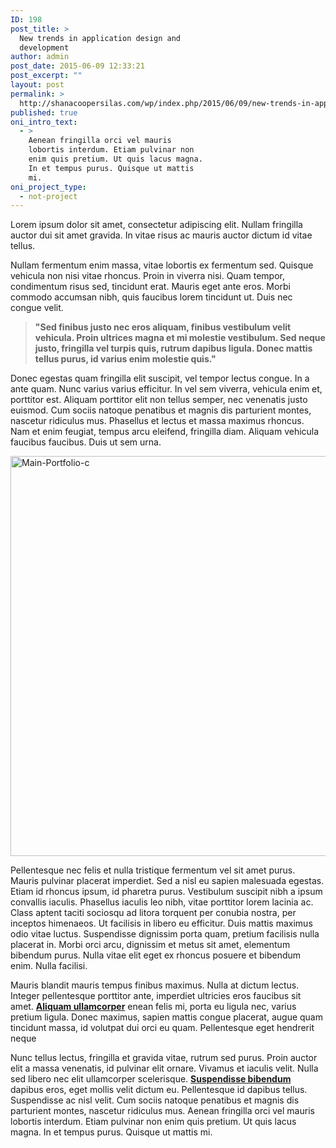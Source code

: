 ```yaml
---
ID: 198
post_title: >
  New trends in application design and
  development
author: admin
post_date: 2015-06-09 12:33:21
post_excerpt: ""
layout: post
permalink: >
  http://shanacoopersilas.com/wp/index.php/2015/06/09/new-trends-in-application-design-and-development/
published: true
oni_intro_text:
  - >
    Aenean fringilla orci vel mauris
    lobortis interdum. Etiam pulvinar non
    enim quis pretium. Ut quis lacus magna.
    In et tempus purus. Quisque ut mattis
    mi.
oni_project_type:
  - not-project
---
```

<div id="lipsum">

Lorem ipsum dolor sit amet, consectetur adipiscing elit. Nullam fringilla auctor dui sit amet gravida. In vitae risus ac mauris auctor dictum id vitae tellus.

Nullam fermentum enim massa, vitae lobortis ex fermentum sed. Quisque vehicula non nisi vitae rhoncus. Proin in viverra nisi. Quam tempor, condimentum risus sed, tincidunt erat. Mauris eget ante eros. Morbi commodo accumsan nibh, quis faucibus lorem tincidunt ut. Duis nec congue velit.
<blockquote><strong>"Sed finibus justo nec eros aliquam, finibus vestibulum velit vehicula. Proin ultrices magna et mi molestie vestibulum. Sed neque justo, fringilla vel turpis quis, rutrum dapibus ligula. Donec mattis tellus purus, id varius enim molestie quis."</strong></blockquote>
Donec egestas quam fringilla elit suscipit, vel tempor lectus congue. In a ante quam. Nunc varius varius efficitur. In vel sem viverra, vehicula enim et, porttitor est. Aliquam porttitor elit non tellus semper, nec venenatis justo euismod. Cum sociis natoque penatibus et magnis dis parturient montes, nascetur ridiculus mus. Phasellus et lectus et massa maximus rhoncus. Nam et enim feugiat, tempus arcu eleifend, fringilla diam. Aliquam vehicula faucibus faucibus. Duis ut sem urna.

<a href="http://www.shindiristudio.com/onionwp/wp-content/uploads/2015/04/Main-Portfolio-c.jpg"><img class="alignnone size-full wp-image-93" src="http://www.shindiristudio.com/onionwp/wp-content/uploads/2015/04/Main-Portfolio-c.jpg" alt="Main-Portfolio-c" width="960" height="640" /></a>

Pellentesque nec felis et nulla tristique fermentum vel sit amet purus. Mauris pulvinar placerat imperdiet. Sed a nisl eu sapien malesuada egestas. Etiam id rhoncus ipsum, id pharetra purus. Vestibulum suscipit nibh a ipsum convallis iaculis. Phasellus iaculis leo nibh, vitae porttitor lorem lacinia ac. Class aptent taciti sociosqu ad litora torquent per conubia nostra, per inceptos himenaeos. Ut facilisis in libero eu efficitur. Duis mattis maximus odio vitae luctus. Suspendisse dignissim porta quam, pretium facilisis nulla placerat in. Morbi orci arcu, dignissim et metus sit amet, elementum bibendum purus. Nulla vitae elit eget ex rhoncus posuere et bibendum enim. Nulla facilisi.

Mauris blandit mauris tempus finibus maximus. Nulla at dictum lectus. Integer pellentesque porttitor ante, imperdiet ultricies eros faucibus sit amet. <strong><a title="Link in the content" href="#">Aliquam ullamcorper</a></strong> enean felis mi, porta eu ligula nec, varius pretium ligula. Donec maximus, sapien mattis congue placerat, augue quam tincidunt massa, id volutpat dui orci eu quam. Pellentesque eget hendrerit neque

Nunc tellus lectus, fringilla et gravida vitae, rutrum sed purus. Proin auctor elit a massa venenatis, id pulvinar elit ornare. Vivamus et iaculis velit. Nulla sed libero nec elit ullamcorper scelerisque. <a title="Link in the content" href="#"><strong>Suspendisse bibendum</strong></a> dapibus eros, eget mollis velit dictum eu. Pellentesque id dapibus tellus. Suspendisse ac nisl velit. Cum sociis natoque penatibus et magnis dis parturient montes, nascetur ridiculus mus. Aenean fringilla orci vel mauris lobortis interdum. Etiam pulvinar non enim quis pretium. Ut quis lacus magna. In et tempus purus. Quisque ut mattis mi.

</div>
